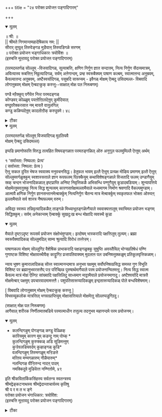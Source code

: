 +++
title = "२४ परोक्त प्रयोजऩ पङ्गादिगारम्"

+++


<details open><summary>मूलम्</summary>

॥ श्री: ॥  
|| श्रीमते निगमान्तमहादेषिकाय नम: ||  
सीरार् तूप्पुल् तिरुवेङ्गड मुडैयाऩ् तिरुवडिगळे सरणम्  
॥ परोक्त प्रयोजन भङ्गाधिकारः त्रयोविंशः ॥  
(इरुबत्ति मूऩ्ऱावदु परोक्त प्रयोजऩ पङ्गादिगारम्)  
  
(परमदस्तर्गळ् सॊल्लुम् -विजयादिगळ्, सूऩ्याबत्ति, क्षणिग निर्गुण ज्ञाऩ सन्दाऩम्, नित्य निर्गुण सैदऩ्यमात्रम्, अवित्यास्व रूबत्तिऩ् निव्रुत्यादिगळ्, सर्वम् अऩेगान्दम्, प्रम्ह स्वरूबैक्यम् पाषाण कल्बम्, स्वात्माऩन्द अऩुबवम्, कैवल्याऩन्द अऩुबवम्, अष्टैस्वर्यादिगळ्, पसुबदि सारूप्यम् - इवैगळ् मोक्षम् ऎऩ्बदु उसिदमल्ल- विबवादि लोगाऩुबवम् मोक्षम् ऎऩ्बदऱ्कुक् करुत्तु--साक्षात् मोक्ष पल निरूबणम्)   
  
पण्डै मऱैक्कुप् पगैयॆऩ निऩ्ऱ परमदङ्गळ्  
 कॊण्डवर् कॊळ्ळुम् पयऩॊऩ्ऱिलदॆऩुम् कूर्मदियाल्  
 वण्दुवरैक्करसाऩ नम् मायऩै वाऩुलगिल्  
 कण्डु कळिप्पदॆऩुम् कादलॊऩ्ऱैक् करुदुवमे। ४८
</details>



<details><summary>टीका</summary>

* (प-रै) = पण्डैमऱैक्कु- अनादियाऩ वेदङ्गळुक्कु पगैयॆऩ - विरोदिगळॆऩ्ऩुम्बडि, निऩ्ऱ - निऱ्कुमवैयाऩ, पर मदङ्गळ् - परमदङ्गळै, कॊण्डवर् - अङ्गीगरित्त वादिगळाले, कॊळ्ळुम् - अङ्गीगरिक्कप्पडुमदाऩ, पयऩ् - प्रयोजऩमाऩदु, ऒऩ्ऱिलदु - ऒऩ्ऱुमिल्लै, ऎऩुम्गूर्मदियाल् - ऎऩ्गिऱ कूर्मैयाऩ पुत्तियिऩाले, वण्-विलक्षणमाऩ, तुवरैक्कु -तुवारगा नगरुक्कु, अरसाऩ - अरसऩाऩ, नम्मायऩै - नमक्कु स्वामियाय् आच्चर्यसेष्टि तऩाऩ श्री किरुष्णऩै, वाऩुलगिल् - श्रीवैगुण्डत्तिल्, कण्डु अऩुबवित्तु, कळिप्पदु -सन्दोषिप्पदु, ऎऩुम् कादल् ऒऩ्ऱै - ऎऩ्गिऱ आसै ऒऩ्ऱैये, करुदुवमे - ऎण्णुवोमे। ४८
</details>



<details open><summary>मूलम्</summary>

(परमदस्तर्गळ् सॊल्लुम् विजयादिगळ् मुदलियवै  
मोक्षम् ऎऩ्बदु उसिदमल्ल)  
  
इप्पडि प्रमाणोपपत्ति विरुद्ध तत्वहित विषयङ्गळाऩ परमतङ्गळिल् ऒरु अनुगूल फलमुमिल्लै ऎऩ्ऩुम् अर्थम्  
  
१ 'सर्वास्ता: निष्फला: प्रेत्य’  
( सर्वास्ता: निष्पला: प्रेत्य )   
ऎऩ्ऱु सकल दुरित भेषज स्ववाक्य मनुवचनसिद्ध। हेतुफल भावम् इल्लै ऎऩ्ऱुम् प्रत्यक्ष मॊऴिय प्रमाणम् इल्लै ऎऩ्ऱुम् सॊल्लुमवर्गळुक्कुम् स्वशास्त्रत्ताले ज्ञान रूपफलम् पिऱक्कैयुम् कथाविशेषङ्गळाले विजतादि फलम् उण्डागैयुम् स्रक् चन्दन भोजनादिकळाल् इष्टप्राप्ति अनिष्ट निवृत्तिकळै अभिसन्धि पण्णुगैयुम् कूडादबडियाम्। शून्यापत्तिये मोक्षमॆऩ्ऩुमवऩुक्कु नित्य सिद्ध शून्यत्वम् कारणसापेक्षमल्लामैयाले मध्यमागम निर्माण श्रवणादि वैकल्पमुण्डाम्। आत्मावै क्षणिक निर्गुण ज्ञानसन्तानमॆऩ्बार्क्कुम् नित्यनिर्गुण चैतन्य मात्र मॆऩ्बार्क्कुम् स्वकृतफल भोक्ता ओरुवऩ् इल्लामैयाले सर्व शास्त्र नैष्पफल्यम् वरुम्।  
  
अविद्या स्वरूप तन्निवृत्यादिकळैत् ताङ्गळे मिथ्याभूतङ्गळॆऩ्गैयाले स्ववाक्यत्तालुम् स्वाभिमत प्रयोजन भङ्गम् सिद्धिक्कुम्। सर्वम् अनेकान्तम् ऎऩ्बार्क्कु सुखदु:ख बन्ध मोक्षादि व्यवस्थै कूडा
</details>



<details open><summary>मूलम्</summary>

मैयाले दृष्टाऽदृष्ट रूपसर्व प्रयोजन संक्षोभंमुण्डाम्। इत्दोषम् भास्करादि पक्षत्तिलुम् तुल्यम्। ब्रह्मा स्वरूपैक्यादिकळ् सॊल्लुमदिल् साम्य श्रुत्यादि विरोधं तऩ्ऩेऱ्ऱम्।  
  
पाषाणकल्प मोक्षम् सॊल्लुगिऱ वैशेषिक प्राभाकरादि पक्षङ्गळुक्कु सुषुप्ति अवस्तैयिल् भोग्यप्रतिषेधं पण्णि गुणाष्टक विशिष्ट मोक्षावस्थैयैक् काट्टुगिऱ प्रजापतिवाक्यम् मुदलाऩ पल उबनिषत्तुक्कळुम् प्रतिकूलवृत्तिकळाम्।  
  
न्याय भूषण कुमारालादिकळ् सॊऩ्ऩ स्वात्मानन्दमात्र अनुभव पक्षमुम् सर्वोपनिषत्प्रसिद्ध समस्त गुण विभूति विशिष्ट पर ब्रह्मानुभवरसत्तैप् पऱ्ऱ परिच्छिन्न पुरुषार्थमागैयाले परम प्रयोजनान्वितमऩ्ऱु। नित्य सिद्ध स्वात्म कैवल्य मात्रं मोक्षं ऎऩ्गिऱ सांख्यादि पक्षत्तिलिदु साध्यमाग माट्टामैयाले प्रयोजनमागादु। अष्टैश्वर्यादि मात्रत्तै मोक्षमॆऩ्बार् पक्षमुम् उपचारवादमामत्तऩै। पशुपतिसारूप्यादिकळुम् इन्द्रसारूप्यादिकळ् पोले बन्धविशेषमाम्।  
  
[ विबवादि लोगाऩुबवम् मोक्षम् ऎऩ्बदऱ्कुक् करुत्तु ]  
विभवव्यूकलोक मात्रत्तिल् भगवत्प्राप्तियुम् मोक्षासत्तियाले मोक्षमॆऩ्ऱु सॊल्लप्पडुगिऱदु।  
  
(साक्षात् मोक्ष पल निरूबणम्)  
आगैयाल् शरीरक निर्णीतमाऩबडिये परमात्माधीन तत्तुल्य तदनुभव महानन्दमे परम प्रयोजनम्।
</details>



<details open><summary>मूलम्</summary>

* कलन्दिगऴुम् पोगङ्गळ् कण्डु वॆळ्ळिक्  
कारियमुम् कारण मुम् कडन्दु नाम् पोय्क् *  
 कुलन्दिगऴुम् कुरुक्कळ् अडि सूडिमऩ्ऩुम्  
कुऱ्ऱेवलडियवर्दम् कुऴाङ्गळ् कूडि*  
वलन्दिगऴुम् तिरुमगळुम् मऱ्ऱिडत्ते  
मऩ्ऩिय मण्मगळारुम् नीळैयारुम्*  
 नलन्दिगऴ वीऱ्ऱिरुन्द नादऩ् पादम्  
नमक्किदुवे मुडियॆऩ्ऩ नण्णिऩोमे, ४९  
  
इति श्रीकवितार्किकसिंहस्य सर्वतन्त्र स्वतन्त्रस्य  
श्रीमद्वेङ्कटनाथस्य श्रीमद्वेदान्ताचार्यस्य कृतिषु  
श्री प र म त भ ङ्गे   
परोक्त प्रयोजन भंगाधिकार: त्रयोविंश:  
(इरुबत्ति मूऩ्ऱावदु परोक्त प्रयोजन पङ्गादिगारम्)
</details>



<details><summary>टीका</summary>

(प।रै) कलन्दिगऴुम्- कलन्दु पिरगासिक्किऱ, पोगङ्गळ् - पोगङ्गळै, कण्डु - पार्त्तु, वॆळ्ळि - वॆट्कप्पट्टु, कारियमुम्- कारियङ्गळैयुम्, कारणमुम् - कारणङ्गळैयुम्, कडन्दु - ताण्डि नाम् पोय्, कुलम् - कूट्टमाग, तिगऴुम् - विळङ्गुगिऱ, कुरुक्कळ् – आसार्यर्गळुडैय, अडि - तिरुवडिगळै, सूडि - सिरसावहित्तु, मऩ्ऩुम् - तिडमाऩ, कुऱ्ऱेवल् - कैङ्गर्यत्तैयुडैयवराऩ, अडियवर्दम् - पगवत् तासर्गळुडैय, कुऴाङ्गळ् - कूट्टङ्गळोडु, कूडि - कलन्दु। वलम् - वलदु पक्कत्तिले, तिगऴुम् - विळङ्गुगिऱ, तिरुमगळुम् - पॆरिय पिराट्टियारोडुम्, मऱ्ऱिडत्ते - इडदु पक्कत्तिले, मऩ्ऩिय - स्तिरमागयिरुक्किऱ, मण्मगळारुम् - पूमि पिराट्टियारोडुम्, नीळैयारुम् - नीळाप् पिराट्टियारोडुम् कूडि, नलम् - आऩन्दमाऩदु, तिगऴ - विसेषमाग प्रगासिक्कुम्बडि, वीऱ्ऱिरुन्द - वीऱुदोऩ्ऱुम्बडि इरुन्दवऩाऩ, नादऩ् - श्री वैगुण्ड नादऩुडैय, पादम् - तिरुवडिगळै, नमक्कु - तासबूदराण नमक्कु, इदुवे - इन्दत् तिरुवडिगळे, मुडि - सिरो पूषणम्, ऎऩ्ऩ - ऎऩ्ऩुम्बडि, नण्णिऩोम् - अडैन्दोम्। ४९
</details>

